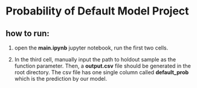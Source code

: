 # Probability of Default Model Project

## how to run: 
1. open the **main.ipynb** jupyter notebook, run the first two cells. 

2. In the third cell, manually input the path to holdout sample as the function parameter. Then, a **output.csv** file should be generated in the root directory. The csv file has one single column called **default_prob** which is the prediction by our model.
